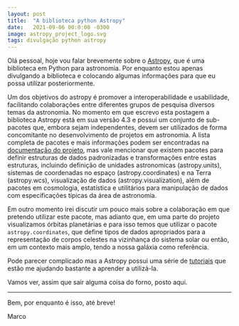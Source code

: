 ```yaml
---
layout: post
title:  "A biblioteca python Astropy"
date:   2021-09-06 00:0:00 -0300
image: astropy_project_logo.svg
tags: divulgação python astropy
---
```

Olá pessoal, hoje vou falar brevemente sobre o [Astropy][astropy], que é uma biblioteca em Python para astronomia. Por enquanto estou apenas divulgando a biblioteca e colocando algumas informações para que eu possa utilizar posteriormente.

Um dos objetivos do astropy é promover a interoperabilidade e usabilidade, facilitando colaborações entre diferentes 
grupos de pesquisa diversos temas da astronomia.
No momento em que escrevo esta postagem a biblioteca Astropy está em sua versão 4.3 e possui um conjunto de sub-pacotes que, embora sejam independentes, devem ser utilizados de forma concomitante no desenvolvimento de projetos em astronomia. A lista completa 
de pacotes e mais informações podem ser encontradas na [documentação do projeto](https://docs.astropy.org/en/stable/#project-details), mas vale mencionar que existem pacotes para definir estruturas de dados padronizadas e transformações entre estas estruturas, incluindo  definição de unidades astronomicas (astropy.units), sistemas de coordenadas no espaço (astropy.coordinates) e na Terra (astropy.wcs), visualização de dados (astropy.visualization), além de pacotes em cosmologia, estatística e utilitários para manipulação de dados com 
especificações típicas da área de astronomia. 

Em outro momento irei discutir um pouco mais sobre a colaboração em que pretendo utilizar este pacote, mas adianto que, 
em uma parte do  projeto visualizamos órbitas planetárias e para isso temos que utilizar o pacote `astropy.coordinates`, 
que define tipos de dados apropriados para a representação de corpos celestes na vizinhança do sistema solar ou então, 
em um contexto mais amplo, tendo a nossa galáxia como referência. 

Pode parecer complicado mas a Astropy possui uma série de [tutoriais](https://learn.astropy.org/tutorials.html) 
que estão me ajudando bastante a aprender a utilizá-la. 

Vamos ver, assim que sair alguma coisa do forno, posto aqui.

---

Bem, por enquanto é isso, até breve!

Marco

[astropy]:https://www.astropy.org/about.html